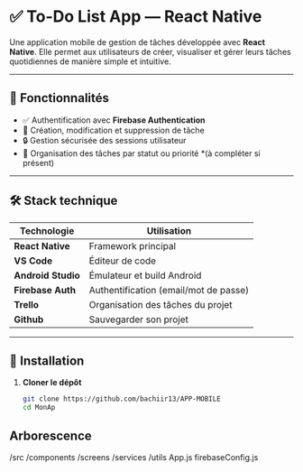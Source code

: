 # ✅ To-Do List App — React Native

Une application mobile de gestion de tâches développée avec **React Native**. Elle permet aux utilisateurs de créer, visualiser et gérer leurs tâches quotidiennes de manière simple et intuitive.

---

## 🚀 Fonctionnalités

- ✅ Authentification avec **Firebase Authentication**
- 📝 Création, modification et suppression de tâche
- 🔒 Gestion sécurisée des sessions utilisateur
- 📌 Organisation des tâches par statut ou priorité *(à compléter si présent)

---

## 🛠️ Stack technique

| Technologie       | Utilisation                        |
|-------------------|-------------------------------------|
| **React Native**  | Framework principal                 |
| **VS Code**       | Éditeur de code                     |
| **Android Studio**| Émulateur et build Android          |
| **Firebase Auth** | Authentification (email/mot de passe) |
| **Trello**        | Organisation des tâches du projet   |
| **Github**        | Sauvegarder son projet   |

---

## 🔧 Installation

1. **Cloner le dépôt**
   ```bash
   git clone https://github.com/bachiir13/APP-MOBILE
   cd MonAp

## Arborescence

/src
  /components
  /screens
  /services
  /utils
App.js
firebaseConfig.js

